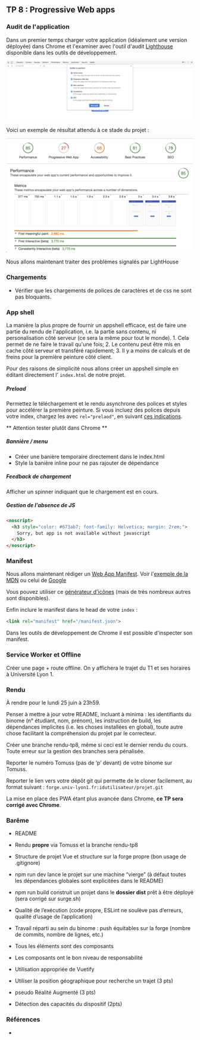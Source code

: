## TP 8 : Progressive Web apps



### Audit de l'application

Dans un premier temps charger votre application (idéalement une version déployée) dans Chrome et l'examiner avec l'outil d'audit [Lighthouse](https://developers.google.com/web/tools/lighthouse) disponible dans les outils de développement.

![](lighthouse.png)

Voici un exemple de résultat attendu à ce stade du projet :

![](audit.png)



Nous allons maintenant traiter des problèmes signalés par LightHouse

### Chargements

- Vérifier que les chargements de polices de caractères et de css ne sont pas bloquants.

### App shell

La manière la plus propre de fournir un appshell efficace, est de faire une partie du rendu de l'application, i.e. la partie sans contenu, ni personalisation côté serveur (ce sera la même pour tout le monde). 1. Cela permet de ne faire le travail qu'une fois; 2. Le contenu peut être mis en cache côté serveur et transféré rapidement; 3. Il y a moins de calculs et de freins pour la première peinture côté client.

Pour des raisons de simplicité nous allons créer un appshell simple en éditant directement l' `index.html` de notre projet.

##### Preload

Permettez le téléchargement et le rendu asynchrone des polices et styles pour accélérer la première peinture. Si vous incluez des polices depuis votre index, chargez les avec `rel="prelaod"`, en suivant [ces indications](https://alligator.io/html/preload-prefetch/).

** Attention tester plutôt dans Chrome **

##### Bannière / menu

- Créer une banière temporaire directement dans le index.html
- Style la banière inline pour ne pas rajouter de dépendance

##### Feedback de chargement 

Afficher un spinner indiquant que le chargement est en cours.

##### Gestion de l'absence de JS

```html
<noscript>
  <h3 style="color: #673ab7; font-family: Helvetica; margin: 2rem;">
    Sorry, but app is not available without javascript
  </h3>
</noscript>
```

### Manifest

Nous allons maintenant rédiger un [Web App Manifest](https://developer.mozilla.org/en-US/docs/Web/Manifest). Voir l'[exemple de la MDN](https://developer.mozilla.org/en-US/docs/Web/Manifest) ou celui de [Google](https://developers.google.com/web/fundamentals/web-app-manifest/)

<!-- Tu pourrais aussi pointer la spec, stp : https://www.w3.org/TR/appmanifest/ ? -->

Vous pouvez utiliser ce [générateur d'icônes](https://romannurik.github.io/AndroidAssetStudio/icons-launcher.html) (mais de très nombreux autres sont disponibles).

Enfin inclure le manifest dans le head de votre `index` :

```html
<link rel="manifest" href="/manifest.json">
```

Dans les outils de développement de Chrome il est possible d'inspecter son manifest.



### Service Worker et Offline

Créer une page + route offline. On y affichera le trajet du T1 et ses horaires à Université Lyon 1.





### Rendu

À rendre pour le lundi 25 juin à 23h59.

Penser à mettre à jour votre README, incluant à minima : les identifiants du binome (n° étudiant, nom, prénom), les instruction de build, les dépendances implicites (i.e. les choses installées en global), toute autre chose facilitant la compréhension du projet par le correcteur.

Créer une branche rendu-tp8, même si ceci est le dernier rendu du cours. Toute erreur sur la gestion des branches sera pénalisée.

Reporter le numéro Tomuss (pas de ‘p’ devant) de votre binome sur Tomuss.

Reporter le lien vers votre dépôt git qui permette de le cloner facilement, au format suivant : `forge.univ-lyon1.fr:idutilisateur/projet.git`

La mise en place des PWA étant plus avancée dans Chrome,  **ce TP sera corrigé avec Chrome**. 

### Barême

- README 
- Rendu **propre** via Tomuss et la branche rendu-tp8
- Structure de projet Vue et structure sur la forge propre (bon usage de .gitignore)
- npm run dev lance le projet sur une machine “vierge” (à défaut toutes les dépendances globales sont explicitées dans le README)
- npm run build construit un projet dans le **dossier dist** prêt à être déployé (sera corrigé sur surge.sh)
- Qualité de l’exécution (code propre, ESLint ne soulève pas d’erreurs, qualité d’usage de l’application)
- Travail réparti au sein du binome : push équitables sur la forge (nombre de commits, nombre de lignes, etc.)
- Tous les éléments sont des composants
- Les composants ont le bon niveau de responsabilité 
- Utilisation appropriée de Vuetify

- Utiliser la position géographique pour recherche un trajet (3 pts)
- pseudo Réalité Augmenté (3 pts)
- Détection des capacités du dispositif (2pts)



### Références

- 
